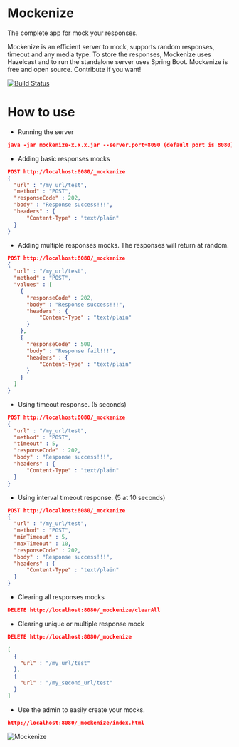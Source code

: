 # Mockenize
The complete app for mock your responses.

Mockenize is an efficient server to mock, supports random responses, timeout and any media type. To store the responses, Mockenize uses Hazelcast and to run the standalone server uses Spring Boot.
Mockenize is free and open source. Contribute if you want!

[![Build Status](https://travis-ci.org/Mockenize/mockenize.svg?branch=master)](https://travis-ci.org/Mockenize/mockenize)
# How to use

- Running the server
```json
java -jar mockenize-x.x.x.jar --server.port=8090 (default port is 8080)
```

- Adding basic responses mocks

```json
POST http://localhost:8080/_mockenize
{
  "url" : "/my_url/test",
  "method" : "POST",
  "responseCode" : 202,
  "body" : "Response success!!!",
  "headers" : {
      "Content-Type" : "text/plain"
  }
}
```

- Adding multiple responses mocks. The responses will return at random.

```json
POST http://localhost:8080/_mockenize
{
  "url" : "/my_url/test",
  "method" : "POST",
  "values" : [
    {
      "responseCode" : 202,
      "body" : "Response success!!!",
      "headers" : {
          "Content-Type" : "text/plain"
      }
    },
    {
      "responseCode" : 500,
      "body" : "Response fail!!!",
      "headers" : {
          "Content-Type" : "text/plain"
      }
    }
  ]
}
```

- Using timeout response. (5 seconds)

```json
POST http://localhost:8080/_mockenize
{
  "url" : "/my_url/test",
  "method" : "POST",
  "timeout" : 5,
  "responseCode" : 202,
  "body" : "Response success!!!",
  "headers" : {
      "Content-Type" : "text/plain"
  }
}
```

- Using interval timeout response. (5 at 10 seconds)

```json
POST http://localhost:8080/_mockenize
{
  "url" : "/my_url/test",
  "method" : "POST",
  "minTimeout" : 5,
  "maxTimeout" : 10,
  "responseCode" : 202,
  "body" : "Response success!!!",
  "headers" : {
      "Content-Type" : "text/plain"
  }
}
```

- Clearing all responses mocks

```json
DELETE http://localhost:8080/_mockenize/clearAll
```

- Clearing unique or multiple response mock

```json
DELETE http://localhost:8080/_mockenize

[
  {
    "url" : "/my_url/test"
  },
  {
    "url" : "/my_second_url/test"
  }
]
```

- Use the admin to easily create your mocks.

```json
http://localhost:8080/_mockenize/index.html
```
![Mockenize](http://i.imgur.com/yda2C8u.png)
